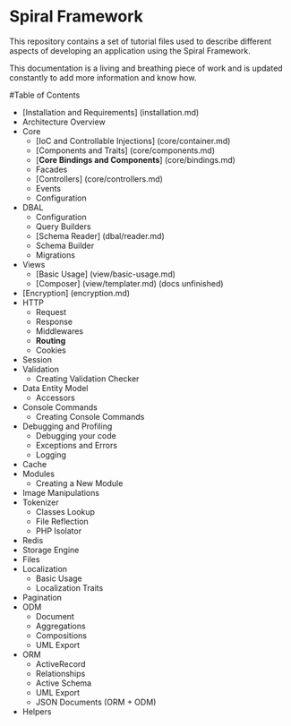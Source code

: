 # Spiral Framework
This repository contains a set of tutorial files used to describe different aspects of developing an application using the Spiral Framework.

This documentation is a living and breathing piece of work and is updated constantly to add more information and know how.

#Table of Contents
* [Installation and Requirements] (installation.md)
* Architecture Overview
* Core
  * [IoC and Controllable Injections] (core/container.md)
  * [Components and Traits] (core/components.md)
  * [**Core Bindings and Components**] (core/bindings.md)
  * Facades
  * [Controllers] (core/controllers.md)
  * Events
  * Configuration
* DBAL
  * Configuration
  * Query Builders
  * [Schema Reader] (dbal/reader.md)
  * Schema Builder
  * Migrations
* Views
  * [Basic Usage] (view/basic-usage.md)
  * [Composer] (view/templater.md) (docs unfinished)
* [Encryption] (encryption.md)
* HTTP
  * Request
  * Response
  * Middlewares
  * **Routing**
  * Cookies
* Session
* Validation
  * Creating Validation Checker
* Data Entity Model
  * Accessors
* Console Commands
  * Creating Console Commands
* Debugging and Profiling
  * Debugging your code
  * Exceptions and Errors
  * Logging
* Cache
* Modules
  * Creating a New Module
* Image Manipulations
* Tokenizer
  * Classes Lookup
  * File Reflection
  * PHP Isolator
* Redis
* Storage Engine
* Files
* Localization
  * Basic Usage
  * Localization Traits
* Pagination
* ODM
  * Document
  * Aggregations
  * Compositions
  * UML Export
* ORM
  * ActiveRecord
  * Relationships
  * Active Schema
  * UML Export
  * JSON Documents (ORM + ODM)
* Helpers
